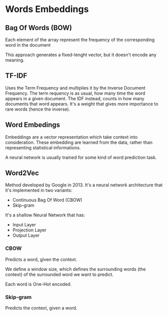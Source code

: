 # Words Embeddings

## Bag Of Words (BOW)

Each element of the array represent the frequency of the corresponding word in the document

This approach generates a fixed-lenght vector, but it doesn't encode any meaning.

## TF-IDF

Uses the Term Frequency and multiplies it by the Inverse Document Frequency. The term requency is as usual, how many time the word appears in a given document. The IDF instead, counts in how many documents that word appears. It's a weight that gives more importance to rare words (hence the inverse).

## Word Embedings

Embeddings are a vector representation which take context into consideration. These embedding are learned from the data, rather than representing statistical informations.

A neural network is usually trained for some kind of word prediction task.

## Word2Vec

Method developed by Google in 2013. It's a neural network architecture that it's implemented in two variants:
- Continuous Bag Of Word (CBOW)
- Skip-gram

It's a shallow Neural Network that has:
- Input Layer
- Projection Layer
- Output Layer

### CBOW

Predicts a word, given the context.

We define a window size, which defines the surrounding words (the context) of the surrounded word we want to predict.

Each word is One-Hot encoded.

### Skip-gram

Predicts the context, given a word.
